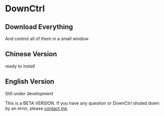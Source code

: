 # DownCtrl

## Download Everything

And control all of them in a small window

## Chinese Version

ready to install

## English Version

Still under development

This is a BETA VERSION. If you have any question or DownCtrl shuted down by an error, please [contact me](https://rgzz448040849.wordpress.com/contact/).
